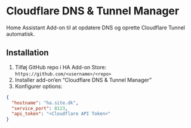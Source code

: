 # Cloudflare DNS & Tunnel Manager

Home Assistant Add-on til at opdatere DNS og oprette Cloudflare Tunnel automatisk.

## Installation

1. Tilføj GitHub repo i HA Add-on Store:
   `https://github.com/<username>/<repo>`
2. Installer add-on’en “Cloudflare DNS & Tunnel Manager”
3. Konfigurer options:
```json
{
  "hostname": "ha.site.dk",
  "service_port": 8123,
  "api_token": "<Cloudflare API Token>"
}

